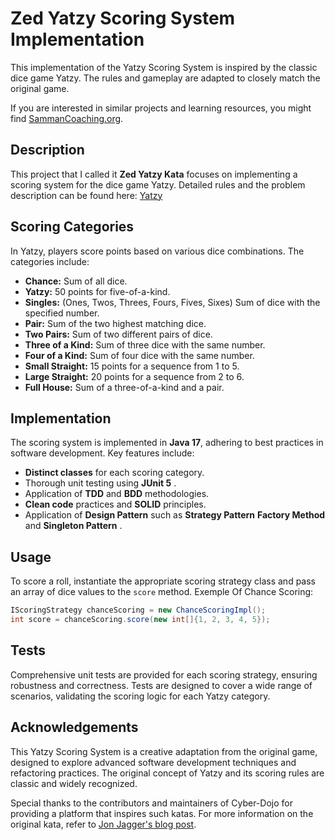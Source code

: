 # Zed Yatzy Scoring System Implementation

This implementation of the Yatzy Scoring System is inspired by the classic dice game Yatzy. The rules and gameplay are adapted to closely match the original game.

If you are interested in similar projects and learning resources, you might find [SammanCoaching.org](https://sammancoaching.org).

## Description

This project that I called it **Zed Yatzy Kata**  focuses on implementing a scoring system for the dice game Yatzy. Detailed rules and the problem description can be found here: [Yatzy](https://sammancoaching.org/kata_descriptions/yatzy.html)

## Scoring Categories

In Yatzy, players score points based on various dice combinations. The categories include:

- **Chance:** Sum of all dice.
- **Yatzy:** 50 points for five-of-a-kind.
- **Singles:** (Ones, Twos, Threes, Fours, Fives, Sixes) Sum of dice with the specified number.
- **Pair:** Sum of the two highest matching dice.
- **Two Pairs:** Sum of two different pairs of dice.
- **Three of a Kind:** Sum of three dice with the same number.
- **Four of a Kind:** Sum of four dice with the same number.
- **Small Straight:** 15 points for a sequence from 1 to 5.
- **Large Straight:** 20 points for a sequence from 2 to 6.
- **Full House:** Sum of a three-of-a-kind and a pair.

## Implementation

The scoring system is implemented in **Java 17**, adhering to best practices in software development. Key features include:

- **Distinct classes** for each scoring category.
- Thorough unit testing using **JUnit 5** .
- Application of **TDD** and **BDD** methodologies.
- **Clean code** practices and **SOLID** principles.
- Application of **Design Pattern** such as **Strategy Pattern** **Factory Method** and **Singleton Pattern** .

## Usage

To score a roll, instantiate the appropriate scoring strategy class and pass an array of dice values to the `score` method.
Exemple Of Chance Scoring:
 
```java
IScoringStrategy chanceScoring = new ChanceScoringImpl();
int score = chanceScoring.score(new int[]{1, 2, 3, 4, 5});
```
## Tests

Comprehensive unit tests are provided for each scoring strategy, ensuring robustness and correctness. Tests are designed to cover a wide range of scenarios, validating the scoring logic for each Yatzy category.

## Acknowledgements

This Yatzy Scoring System is a creative adaptation from the original game, designed to explore advanced software development techniques and refactoring practices. The original concept of Yatzy and its scoring rules are classic and widely recognized.

Special thanks to the contributors and maintainers of Cyber-Dojo for providing a platform that inspires such katas. For more information on the original kata, refer to [Jon Jagger's blog post](http://jonjagger.blogspot.co.uk/2012/05/yahtzee-cyber-dojo-refactoring-in-java.html).